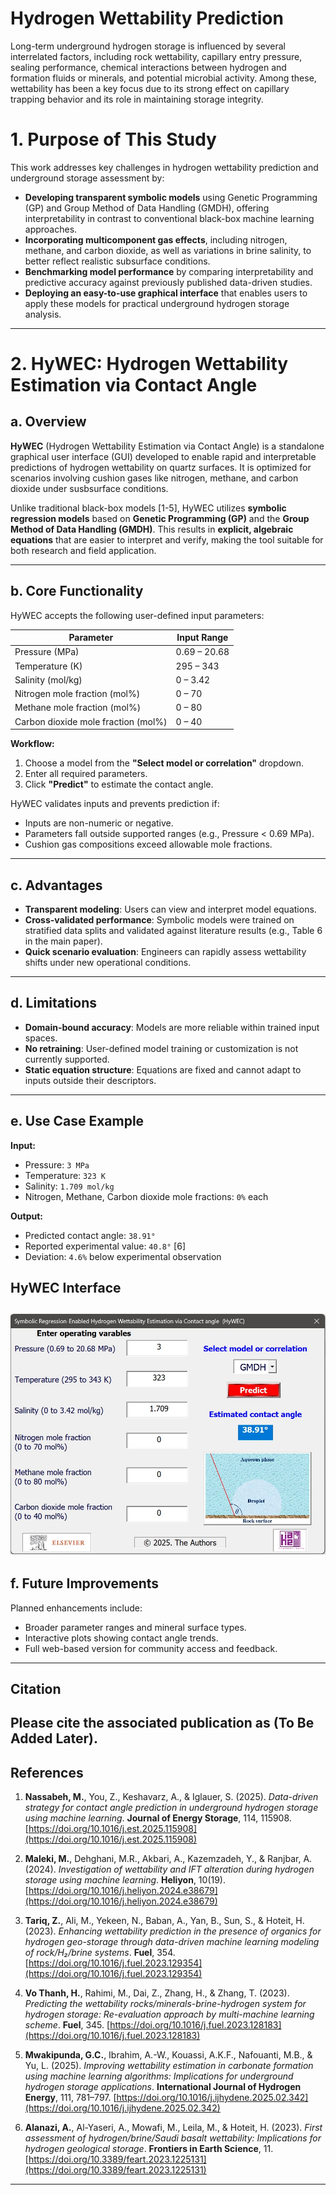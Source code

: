 # Hydrogen Wettability Prediction

Long-term underground hydrogen storage is influenced by several interrelated factors, including rock wettability, capillary entry pressure, sealing performance, chemical interactions between hydrogen and formation fluids or minerals, and potential microbial activity. Among these, wettability has been a key focus due to its strong effect on capillary trapping behavior and its role in maintaining storage integrity.


# 1. Purpose of This Study

This work addresses key challenges in hydrogen wettability prediction and underground storage assessment by:

- **Developing transparent symbolic models** using Genetic Programming (GP) and Group Method of Data Handling (GMDH), offering interpretability in contrast to conventional black-box machine learning approaches.
- **Incorporating multicomponent gas effects**, including nitrogen, methane, and carbon dioxide, as well as variations in brine salinity, to better reflect realistic subsurface conditions.
- **Benchmarking model performance** by comparing interpretability and predictive accuracy against previously published data-driven studies.
- **Deploying an easy-to-use graphical interface** that enables users to apply these models for practical underground hydrogen storage analysis.

---


# 2. HyWEC: Hydrogen Wettability Estimation via Contact Angle

## a. Overview

**HyWEC** (Hydrogen Wettability Estimation via Contact Angle) is a standalone graphical user interface (GUI) developed to enable rapid and interpretable predictions of hydrogen wettability on quartz surfaces. It is optimized for scenarios involving cushion gases like nitrogen, methane, and carbon dioxide under susbsurface conditions.

Unlike traditional black-box models [1-5], HyWEC utilizes **symbolic regression models** based on **Genetic Programming (GP)** and the **Group Method of Data Handling (GMDH)**. This results in **explicit, algebraic equations** that are easier to interpret and verify, making the tool suitable for both research and field application.

---

## b. Core Functionality

HyWEC accepts the following user-defined input parameters:

| **Parameter**            | **Input Range**         |
|--------------------------|-------------------------|
| Pressure (MPa)           | 0.69 – 20.68            |
| Temperature (K)          | 295 – 343               |
| Salinity (mol/kg)        | 0 – 3.42                |
| Nitrogen mole fraction (mol%)  | 0 – 70                  |
| Methane mole fraction (mol%) | 0 – 80                  |
| Carbon dioxide mole fraction (mol%) | 0 – 40                  |

**Workflow:**
1. Choose a model from the **"Select model or correlation"** dropdown.
2. Enter all required parameters.
3. Click **"Predict"** to estimate the contact angle.

HyWEC validates inputs and prevents prediction if:
- Inputs are non-numeric or negative.
- Parameters fall outside supported ranges (e.g., Pressure < 0.69 MPa).
- Cushion gas compositions exceed allowable mole fractions.

---

## c. Advantages

- **Transparent modeling**: Users can view and interpret model equations.
- **Cross-validated performance**: Symbolic models were trained on stratified data splits and validated against literature results (e.g., Table 6 in the main paper).
- **Quick scenario evaluation**: Engineers can rapidly assess wettability shifts under new operational conditions.

---

## d. Limitations

- **Domain-bound accuracy**: Models are more reliable within trained input spaces.
- **No retraining**: User-defined model training or customization is not currently supported.
- **Static equation structure**: Equations are fixed and cannot adapt to inputs outside their descriptors.

---

## e. Use Case Example

**Input:**
- Pressure: `3 MPa`
- Temperature: `323 K`
- Salinity: `1.709 mol/kg`
- Nitrogen, Methane, Carbon dioxide mole fractions: `0%` each

**Output:**
- Predicted contact angle: `38.91°`
- Reported experimental value: `40.8°` [6]  
- Deviation: `4.6%` below experimental observation

## HyWEC Interface
![HyWEC GUI](https://github.com/JNTurkson/Hydrogen-Wettability-Prediction/blob/main/HyWEC.jpg)
---

## f. Future Improvements

Planned enhancements include:
- Broader parameter ranges and mineral surface types.
- Interactive plots showing contact angle trends.
- Full web-based version for community access and feedback.

---

## Citation

Please cite the associated publication as (To Be Added Later).
---

## References

1. **Nassabeh, M.**, You, Z., Keshavarz, A., & Iglauer, S. (2025). *Data-driven strategy for contact angle prediction in underground hydrogen storage using machine learning*. **Journal of Energy Storage**, 114, 115908. [https://doi.org/10.1016/j.est.2025.115908](https://doi.org/10.1016/j.est.2025.115908)

2. **Maleki, M.**, Dehghani, M.R., Akbari, A., Kazemzadeh, Y., & Ranjbar, A. (2024). *Investigation of wettability and IFT alteration during hydrogen storage using machine learning*. **Heliyon**, 10(19). [https://doi.org/10.1016/j.heliyon.2024.e38679](https://doi.org/10.1016/j.heliyon.2024.e38679)

3. **Tariq, Z.**, Ali, M., Yekeen, N., Baban, A., Yan, B., Sun, S., & Hoteit, H. (2023). *Enhancing wettability prediction in the presence of organics for hydrogen geo-storage through data-driven machine learning modeling of rock/H₂/brine systems*. **Fuel**, 354. [https://doi.org/10.1016/j.fuel.2023.129354](https://doi.org/10.1016/j.fuel.2023.129354)

4. **Vo Thanh, H.**, Rahimi, M., Dai, Z., Zhang, H., & Zhang, T. (2023). *Predicting the wettability rocks/minerals-brine-hydrogen system for hydrogen storage: Re-evaluation approach by multi-machine learning scheme*. **Fuel**, 345. [https://doi.org/10.1016/j.fuel.2023.128183](https://doi.org/10.1016/j.fuel.2023.128183)

5. **Mwakipunda, G.C.**, Ibrahim, A.-W., Kouassi, A.K.F., Nafouanti, M.B., & Yu, L. (2025). *Improving wettability estimation in carbonate formation using machine learning algorithms: Implications for underground hydrogen storage applications*. **International Journal of Hydrogen Energy**, 111, 781–797. [https://doi.org/10.1016/j.ijhydene.2025.02.342](https://doi.org/10.1016/j.ijhydene.2025.02.342)

6. **Alanazi, A.**, Al-Yaseri, A., Mowafi, M., Leila, M., & Hoteit, H. (2023). *First assessment of hydrogen/brine/Saudi basalt wettability: Implications for hydrogen geological storage*. **Frontiers in Earth Science**, 11. [https://doi.org/10.3389/feart.2023.1225131](https://doi.org/10.3389/feart.2023.1225131)

---
